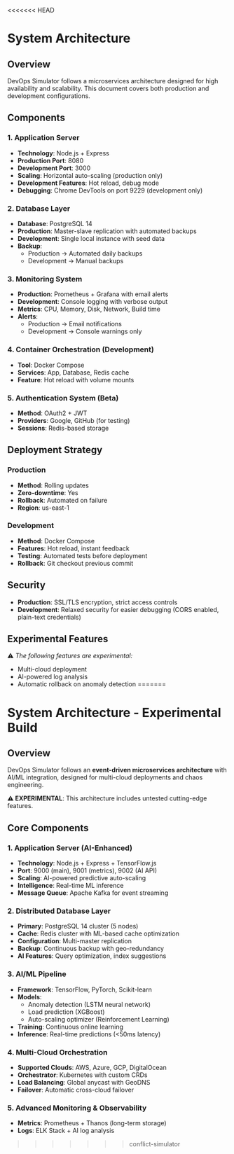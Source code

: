 <<<<<<< HEAD
# System Architecture

## Overview
DevOps Simulator follows a microservices architecture designed for high availability and scalability. This document covers both production and development configurations.

## Components

### 1. Application Server
- **Technology**: Node.js + Express
- **Production Port**: 8080
- **Development Port**: 3000
- **Scaling**: Horizontal auto-scaling (production only)
- **Development Features**: Hot reload, debug mode
- **Debugging**: Chrome DevTools on port 9229 (development only)

### 2. Database Layer
- **Database**: PostgreSQL 14
- **Production**: Master-slave replication with automated backups
- **Development**: Single local instance with seed data
- **Backup**: 
  - Production → Automated daily backups  
  - Development → Manual backups

### 3. Monitoring System
- **Production**: Prometheus + Grafana with email alerts
- **Development**: Console logging with verbose output
- **Metrics**: CPU, Memory, Disk, Network, Build time
- **Alerts**: 
  - Production → Email notifications  
  - Development → Console warnings only

### 4. Container Orchestration (Development)
- **Tool**: Docker Compose  
- **Services**: App, Database, Redis cache  
- **Feature**: Hot reload with volume mounts  

### 5. Authentication System (Beta)
- **Method**: OAuth2 + JWT  
- **Providers**: Google, GitHub (for testing)  
- **Sessions**: Redis-based storage  

## Deployment Strategy

### Production
- **Method**: Rolling updates  
- **Zero-downtime**: Yes  
- **Rollback**: Automated on failure  
- **Region**: us-east-1  

### Development
- **Method**: Docker Compose  
- **Features**: Hot reload, instant feedback  
- **Testing**: Automated tests before deployment  
- **Rollback**: Git checkout previous commit  

## Security
- **Production**: SSL/TLS encryption, strict access controls  
- **Development**: Relaxed security for easier debugging (CORS enabled, plain-text credentials)

## Experimental Features
⚠️ *The following features are experimental:*  
- Multi-cloud deployment  
- AI-powered log analysis  
- Automatic rollback on anomaly detection
=======
# System Architecture - Experimental Build

## Overview
DevOps Simulator follows an **event-driven microservices architecture** with AI/ML integration, designed for multi-cloud deployments and chaos engineering.

**⚠️ EXPERIMENTAL**: This architecture includes untested cutting-edge features.

## Core Components

### 1. Application Server (AI-Enhanced)
- **Technology**: Node.js + Express + TensorFlow.js
- **Port**: 9000 (main), 9001 (metrics), 9002 (AI API)
- **Scaling**: AI-powered predictive auto-scaling
- **Intelligence**: Real-time ML inference
- **Message Queue**: Apache Kafka for event streaming

### 2. Distributed Database Layer
- **Primary**: PostgreSQL 14 cluster (5 nodes)
- **Cache**: Redis cluster with ML-based cache optimization
- **Configuration**: Multi-master replication
- **Backup**: Continuous backup with geo-redundancy
- **AI Features**: Query optimization, index suggestions

### 3. AI/ML Pipeline
- **Framework**: TensorFlow, PyTorch, Scikit-learn
- **Models**: 
  - Anomaly detection (LSTM neural network)
  - Load prediction (XGBoost)
  - Auto-scaling optimizer (Reinforcement Learning)
- **Training**: Continuous online learning
- **Inference**: Real-time predictions (<50ms latency)

### 4. Multi-Cloud Orchestration
- **Supported Clouds**: AWS, Azure, GCP, DigitalOcean
- **Orchestrator**: Kubernetes with custom CRDs
- **Load Balancing**: Global anycast with GeoDNS
- **Failover**: Automatic cross-cloud failover

### 5. Advanced Monitoring & Observability
- **Metrics**: Prometheus + Thanos (long-term storage)
- **Logs**: ELK Stack + AI log analysis
>>>>>>> conflict-simulator
